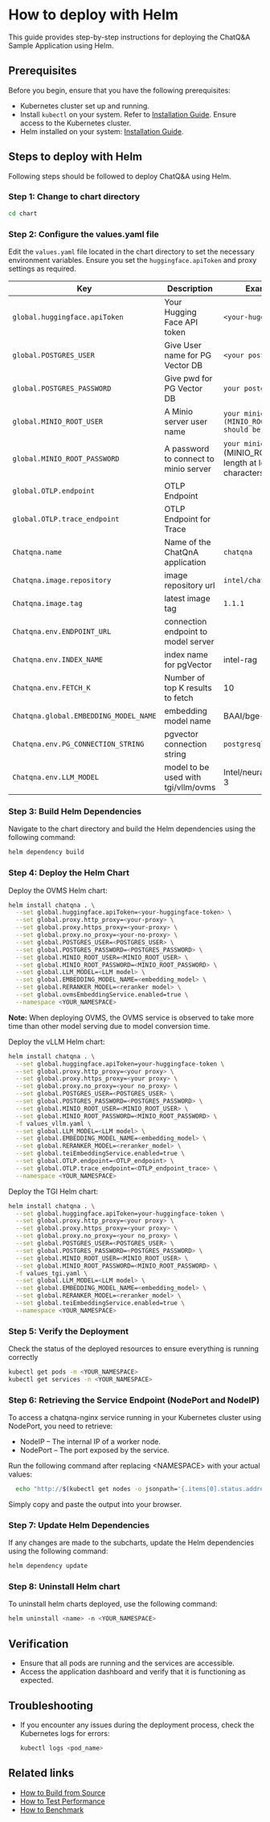 # How to deploy with Helm

This guide provides step-by-step instructions for deploying the ChatQ&A Sample Application using Helm.

## Prerequisites

Before you begin, ensure that you have the following prerequisites:
- Kubernetes cluster set up and running.
- Install `kubectl` on your system. Refer to [Installation Guide](https://kubernetes.io/docs/tasks/tools/install-kubectl/). Ensure access to the Kubernetes cluster.
- Helm installed on your system: [Installation Guide](https://helm.sh/docs/intro/install/).

## Steps to deploy with Helm

Following steps should be followed to deploy ChatQ&A using Helm.

### Step 1: Change to chart directory

```bash
cd chart
```

### Step 2: Configure the values.yaml file

Edit the `values.yaml` file located in the chart directory to set the necessary environment variables. Ensure you set the `huggingface.apiToken` and proxy settings as required.

| Key | Description | Example Value |
| --- | ----------- | ------------- |
| `global.huggingface.apiToken` | Your Hugging Face API token                      | `<your-huggingface-token>` |
| `global.POSTGRES_USER`  | Give User name for PG Vector DB | `<your postgres user-id>` |
| `global.POSTGRES_PASSWORD`  | Give pwd for PG Vector DB | `your postgres password` |
| `global.MINIO_ROOT_USER`   | A Minio server user name | `your minio user-id (MINIO_ROOT_USER length should be at least 3)` |
| `global.MINIO_ROOT_PASSWORD`| A password to connect to minio server | `your minio password` (MINIO_ROOT_PASSWORD length at least 8 characters) |
| `global.OTLP.endpoint` | OTLP Endpoint | |
| `global.OTLP.trace_endpoint` | OTLP Endpoint for Trace | |
| `Chatqna.name` | Name of the ChatQnA application                        | `chatqna` |
| `Chatqna.image.repository` | image repository url                | `intel/chatqna` |
| `Chatqna.image.tag` | latest image tag                                  | `1.1.1`   |
| `Chatqna.env.ENDPOINT_URL` | connection endpoint to model server |              |
| `Chatqna.env.INDEX_NAME` | index name for pgVector                      | intel-rag |
| `Chatqna.env.FETCH_K` |  Number of top K results to fetch               | 10 |
| `Chatqna.global.EMBEDDING_MODEL_NAME`|   embedding model name                        | BAAI/bge-small-en-v1.5|
| `Chatqna.env.PG_CONNECTION_STRING` |    pgvector connection string      | `postgresql+psycopg://`|
| `Chatqna.env.LLM_MODEL` |  model to be used with tgi/vllm/ovms               | Intel/neural-chat-7b-v3-3|

### Step 3: Build Helm Dependencies

Navigate to the chart directory and build the Helm dependencies using the following command:

```bash
helm dependency build
```

### Step 4: Deploy the Helm Chart

Deploy the OVMS Helm chart:

```bash
helm install chatqna . \
  --set global.huggingface.apiToken=<your-huggingface-token> \
  --set global.proxy.http_proxy=<your-proxy> \
  --set global.proxy.https_proxy=<your-proxy> \
  --set global.proxy.no_proxy=<your-no-proxy> \
  --set global.POSTGRES_USER=<POSTGRES_USER> \
  --set global.POSTGRES_PASSWORD=<POSTGRES_PASSWORD> \
  --set global.MINIO_ROOT_USER=<MINIO_ROOT_USER> \
  --set global.MINIO_ROOT_PASSWORD=<MINIO_ROOT_PASSWORD> \
  --set global.LLM_MODEL=<LLM model> \
  --set global.EMBEDDING_MODEL_NAME=<embedding_model> \
  --set global.RERANKER_MODEL=<reranker model> \
  --set global.ovmsEmbeddingService.enabled=true \
  --namespace <YOUR_NAMESPACE>
```
**Note:** When deploying OVMS, the OVMS service is observed to take more time than other model serving due to model conversion time.

Deploy the vLLM Helm chart:

```bash
helm install chatqna . \
  --set global.huggingface.apiToken=your-huggingface-token \
  --set global.proxy.http_proxy=<your proxy> \
  --set global.proxy.https_proxy=<your proxy> \
  --set global.proxy.no_proxy=<your no_proxy> \
  --set global.POSTGRES_USER=<POSTGRES_USER> \
  --set global.POSTGRES_PASSWORD=<POSTGRES_PASSWORD> \
  --set global.MINIO_ROOT_USER=<MINIO_ROOT_USER> \
  --set global.MINIO_ROOT_PASSWORD=<MINIO_ROOT_PASSWORD> \
  -f values_vllm.yaml \
  --set global.LLM_MODEL=<LLM model> \
  --set global.EMBEDDING_MODEL_NAME=<embedding_model> \
  --set global.RERANKER_MODEL=<reranker_model> \
  --set global.teiEmbeddingService.enabled=true \
  --set global.OTLP.endpoint=<OTLP_endpoint> \
  --set global.OTLP.trace_endpoint=<OTLP_endpoint_trace> \
  --namespace <YOUR_NAMESPACE>
```

Deploy the TGI Helm chart:

```bash
helm install chatqna . \
  --set global.huggingface.apiToken=your-huggingface-token \
  --set global.proxy.http_proxy=<your proxy> \
  --set global.proxy.https_proxy=<your proxy> \
  --set global.proxy.no_proxy=<your no_proxy> \
  --set global.POSTGRES_USER=<POSTGRES_USER> \
  --set global.POSTGRES_PASSWORD=<POSTGRES_PASSWORD> \
  --set global.MINIO_ROOT_USER=<MINIO_ROOT_USER> \
  --set global.MINIO_ROOT_PASSWORD=<MINIO_ROOT_PASSWORD> \
  -f values_tgi.yaml \
  --set global.LLM_MODEL=<LLM model> \
  --set global.EMBEDDING_MODEL_NAME=<embedding_model> \
  --set global.RERANKER_MODEL=<reranker_model> \
  --set global.teiEmbeddingService.enabled=true \
  --namespace <YOUR_NAMESPACE>
```

### Step 5: Verify the Deployment

Check the status of the deployed resources to ensure everything is running correctly

```bash
kubectl get pods -n <YOUR_NAMESPACE>
kubectl get services -n <YOUR_NAMESPACE>
```

### Step 6: Retrieving the Service Endpoint (NodePort and NodeIP)

To access a chatqna-nginx service running in your Kubernetes cluster using NodePort, you need to retrieve:

- NodeIP – The internal IP of a worker node.
- NodePort – The port exposed by the service.

Run the following command after replacing \<NAMESPACE\> with your actual values:
```bash
  echo "http://$(kubectl get nodes -o jsonpath='{.items[0].status.addresses[?(@.type=="InternalIP")].address}'):$(kubectl get svc chatqna-nginx -n <YOUR_NAMESPACE> -o jsonpath='{.spec.ports[0].nodePort}')"
```
Simply copy and paste the output into your browser.

### Step 7: Update Helm Dependencies

If any changes are made to the subcharts, update the Helm dependencies using the following command:

```bash
helm dependency update
```
### Step 8: Uninstall Helm chart

To uninstall helm charts deployed, use the following command:

```bash
helm uninstall <name> -n <YOUR_NAMESPACE>
```

## Verification

- Ensure that all pods are running and the services are accessible.
- Access the application dashboard and verify that it is functioning as expected.

## Troubleshooting

- If you encounter any issues during the deployment process, check the Kubernetes logs for errors:
  ```bash
  kubectl logs <pod_name>
  ```

## Related links

- [How to Build from Source](./build-from-source.md)
- [How to Test Performance](./how-to-performance.md)
- [How to Benchmark](./benchmarks.md)